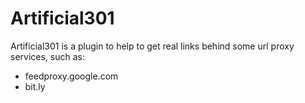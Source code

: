 Artificial301
=============

Artificial301 is a plugin to help to get real links behind some url proxy services, such as:

* feedproxy.google.com
* bit.ly

